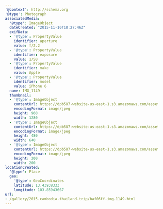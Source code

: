 ```yaml
---
'@context': http://schema.org
'@type': Photograph
associatedMedia:
  '@type': ImageObject
  dateCreated: "2015-11-16T18:27:46Z"
  exifData:
  - '@type': PropertyValue
    identifier: aperture
    value: f/2.2
  - '@type': PropertyValue
    identifier: exposure
    value: 1/50
  - '@type': PropertyValue
    identifier: make
    value: Apple
  - '@type': PropertyValue
    identifier: model
    value: iPhone 6
  name: IMG_1149
  thumbnail:
  - '@type': ImageObject
    contentUrl: https://dpb587-website-us-east-1.s3.amazonaws.com/asset/gallery/2015-cambodia-thailand-trip/baf06ff-img-1149~1280.jpg
    encodingFormat: image/jpeg
    height: 960
    width: 1280
  - '@type': ImageObject
    contentUrl: https://dpb587-website-us-east-1.s3.amazonaws.com/asset/gallery/2015-cambodia-thailand-trip/baf06ff-img-1149~640w.jpg
    encodingFormat: image/jpeg
    height: 480
    width: 640
  - '@type': ImageObject
    contentUrl: https://dpb587-website-us-east-1.s3.amazonaws.com/asset/gallery/2015-cambodia-thailand-trip/baf06ff-img-1149~200x200.jpg
    encodingFormat: image/jpeg
    height: 200
    width: 200
locationCreated:
  '@type': Place
  geo:
    '@type': GeoCoordinates
    latitude: 13.43938333
    longitude: 103.85943667
url:
- /gallery/2015-cambodia-thailand-trip/baf06ff-img-1149.html
---
```

